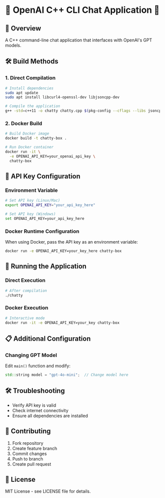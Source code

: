 # 🤖 OpenAI C++ CLI Chat Application 🚀

## 📝 Overview

A C++ command-line chat application that interfaces with OpenAI's GPT models.

## 🛠️ Build Methods

### 1. Direct Compilation
```bash
# Install dependencies
sudo apt update
sudo apt install libcurl4-openssl-dev libjsoncpp-dev

# Compile the application
g++ -std=c++11 -o chatty chatty.cpp $(pkg-config --cflags --libs jsoncpp) -lcurl
```

### 2. Docker Build
```bash
# Build Docker image
docker build -t chatty-box .

# Run Docker container
docker run -it \
  -e OPENAI_API_KEY=your_openai_api_key \
  chatty-box
```

## 🔑 API Key Configuration

### Environment Variable
```bash
# Set API key (Linux/Mac)
export OPENAI_API_KEY="your_api_key_here"

# Set API key (Windows)
set OPENAI_API_KEY=your_api_key_here
```

### Docker Runtime Configuration
When using Docker, pass the API key as an environment variable:
```bash
docker run -e OPENAI_API_KEY=your_key_here chatty-box
```

## 🚀 Running the Application

### Direct Execution
```bash
# After compilation
./chatty
```

### Docker Execution
```bash
# Interactive mode
docker run -it -e OPENAI_API_KEY=your_key chatty-box
```

## 📋 Additional Configuration

### Changing GPT Model
Edit `main()` function and modify:
```cpp
std::string model = "gpt-4o-mini";  // Change model here
```

## 🛠️ Troubleshooting

- Verify API key is valid
- Check internet connectivity
- Ensure all dependencies are installed

## 🤝 Contributing

1. Fork repository
2. Create feature branch
3. Commit changes
4. Push to branch
5. Create pull request

## 📜 License

MIT License - see LICENSE file for details.
